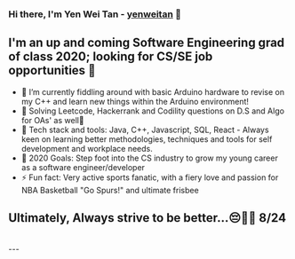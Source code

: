 ### Hi there, I'm Yen Wei Tan - [yenweitan][website] 👋

## I'm an up and coming Software Engineering grad of class 2020; looking for CS/SE job opportunities 🚀

- 🔭 I’m currently fiddling around with basic Arduino hardware to revise on my C++ and learn new things within the Arduino environment!
- 🌱 Solving Leetcode, Hackerrank and Codility questions on D.S and Algo for OAs' as well🤣
- 👯 Tech stack and tools: Java, C++, Javascript, SQL, React - Always keen on learning better methodologies, techniques and tools for self development and workplace needs.
- 🥅 2020 Goals: Step foot into the CS industry to grow my young career as a software engineer/developer
- ⚡ Fun fact: Very active sports fanatic, with a fiery love and passion for NBA Basketball "Go Spurs!" and ultimate frisbee

## Ultimately, Always strive to be better...😔💛💜 8/24

<br />
---

[website]: https://yenwei-tan.netlify.app/ 
[blog]: https://yenwei-blog.netlify.app/
[linkedin]: https://www.linkedin.com/in/yen-wei-tan-588326160/

